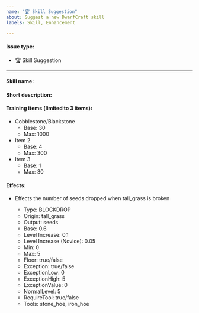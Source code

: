 ```yaml
---
name: "🏆 Skill Suggestion"
about: Suggest a new DwarfCraft skill
labels: Skill, Enhancement

---
```


#### Issue type:

- :trophy: Skill Suggestion

____

#### Skill name:

<!--A name you would like to suggest the skill be called.-->

#### Short description:

<!--A clear and concise description of the suggested new skill.-->

#### Training items (limited to 3 items):

<!--
A list of items the skill should require.
The base amount is essentially the minimum amount you must give a trainer
and this will scale up to the maximum amount for the highest level of the skill. For example if the Base is 2 and the Max is 10, the trainer to level up for the first time will ask for an amount of 2 for that item and as the player levels will gradually increase that to 10. The trainer will never ask for more than the maximum. 
-->
- Cobblestone/Blackstone
  - Base: 30 <!--The base amount required for leveling-->
  - Max: 1000 <!--The maximum amount required for leveling the skill.-->
- Item 2
  - Base: 4 <!--The base amount required for leveling-->
  - Max: 300 <!--The maximum amount required for leveling the skill.-->
- Item 3
  - Base: 1 <!--The base amount required for leveling-->
  - Max: 30 <!--The maximum amount required for leveling the skill.-->

#### Effects:
<!--
Effects are what gives value to your skill. You can have these start
at a value less than normal to make the player have to level the skill
up to a normal value first before getting more than vanilla. This adds
challenge to the game early on and encourages levelling. Add as many as you would like.
-->

- Effects the number of seeds dropped when tall_grass is broken
  - Type: BLOCKDROP <!-- This is what the effect is based on. Look at the bottom of this page for a list of Effect Types.-->
  - Origin: tall_grass<!--The Block/Item/Entity that triggers the effect. If the Type is MOBDROP or SHEAR then a mob can be specified. If no mob is specified then it applies the effect on all mobs that drop the `Output`.-->
  - Output: seeds<!--The output item of the effect once the block is broken or the item is activated.-->
  - Base: 0.6 <!--The Base Value of the effect. e.g. Tall_Grass drops 0.6 (1.0 is 100%) seeds when broken.-->
  - Level Increase: 0.1<!--This is the increment that is added to the base value of the effect depending on your level. This can be a negative value for example in tool durability you wouldn't want your tool to be destroyed more so the increment is a negative value.-->
  - Level Increase (Novice): 0.05<!--This is the increment that is added to the base value of the effect up until the player is a novice in the skill which is usually level 5 where a player is considered to be at vanilla effects. After novice level the above Level Increase is used. Can be be zero or significantly smaller to avoid increases in the effect until after novice.-->
  - Min: 0 <!--The minimum that the effects value can reach e.g. (BaseValue + LevelIncrease) * skill can't be less than 5. e.g. 0 seeds is the least amount that will be dropped.-->
  - Max: 5 <!--The maximum that the effects value can reach. e.g. 5 seeds is the most that will be dropped even at the highest level of the skill-->
  - Floor: true/false <!--If `true` floors the effect value. i.e. always rounds down to a whole integer.-->
  - Exception: true/false <!--If true then between the Low skill level and the High Skill level it will only give the ExceptionValue for the effects value. (i.e. between lvls 0-5 only 0 iron ingots are dropped).-->
  - ExceptionLow: 0 <!--The lower integer of the interval for the ExceptionValue to be applied to the effect.-->
  - ExceptionHigh: 5 <!--The higher integer of the interval for the ExceptionValue to be applied to the effect.-->
  - ExceptionValue: 0 <!--The value that will replace the effect value when the players skill level is in between the ExceptionLow and ExceptionHigh interval.-->
  - NormalLevel: 5 <!--The vanilla level of the effect e.g. 1 cobblestone is dropped when stone is broken. This is sometimes called the Novice level. At which point the player is considered a Novice.-->
  - RequireTool: true/false <!-- `true` if your skill/effect requires a tool to activate e.g. Mining - Pickaxe.-->
  - Tools: stone_hoe, iron_hoe <!--the list of tools that can activate the effect if true.-->

  <!-- Effect Types:
  BLOCKDROP - An itemstack is dropped when a block is broken
  MOBDROP - An itemstack is dropped when a mob is killed
  SWORDDURABILITY - Sword durability
  PVPDAMAGE - Player vs. Player Damage, all damage effect types either increase of decrease the damage taken.
  PVEDAMAGE - Player vs. Entity Damage
  EXPLOSIONDAMAGE - Explosion Damage
  FIREDAMAGE - Fire Damage
  FALLDAMAGE - Fall Damage
  FALLTHRESHOLD - Unknown
  PLOWDURARBILTY - Durability of hoes
  TOOLDURABILITY - General Tool durabilty
  EAT - When a player eats determines how much hunger is gained
  CRAFT - When crafting determines the amount is crafted per recipe
  PLOW - An itemstack is dropped when grass is plowed
  DIGTIME - Something to do with digging.
  BOWATTACK - When a player attacks with its bow, how much damage is done.
  VEHICLEDROP - If your boat or minecraft is dropped or destroyed.
  VEHICLEMOVE - How fast or if you can move your vehicle.
  FISH - When a player fishes with their rod an itemstack can be dropped as well as their fish.
  RODDURABILITY - The amount of durability that is lost when a player successfully catches fish.
  SMELT - The amount of items dropped out of the furnace after smelting.
  SHEAR - The amount of items dropped when shearing animals-->